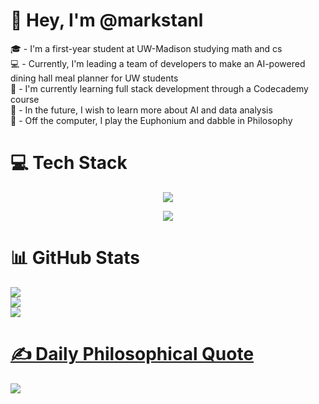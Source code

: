 # 👋 Hey, I'm @markstanl
🎓 - I'm a first-year student at UW-Madison studying math and cs    
💻 - Currently, I'm leading a team of developers to make an AI-powered dining hall meal planner for UW students  
🧠 - I'm currently learning full stack development through a Codecademy course  
📆 - In the future, I wish to learn more about AI and data analysis  
📖 - Off the computer, I play the Euphonium and dabble in Philosophy

# 💻 Tech Stack
<p align="center">
  <a href="https://skillicons.dev">
    <img src="https://skillicons.dev/icons?i=react,nextjs,express,js,ts,threejs,html,css" />
  </a>
</p>
<p align="center">
  <a href="https://skillicons.dev">
      <img src="https://skillicons.dev/icons?i=java,py,tensorflow" />
  </a>
</p>

# 📊 GitHub Stats  
![](https://github-readme-stats-ten-pi-81.vercel.app/api?username=markstanl&theme=merko&hide_border=false&include_all_commits=false&count_private=false&hide=contribs&show_icons=true)<br/>
![](https://github-readme-streak-stats.herokuapp.com/?user=markstanl&theme=merko&hide_border=false)<br/>
![](https://github-readme-stats-ten-pi-81.vercel.app/api/top-langs/?username=markstanl&theme=merko&hide_border=false&include_all_commits=false&count_private=false&layout=compact)
  
# [✍️ Daily Philosophical Quote](https://github.com/markstanl/Philosophical-Quotes-API)

![](http://147.182.254.93:8000/generate-image?theme=merko&daily=true&)


<!-- Generated by the Philosophical Quotes API https://github.com/markstanl/Philosophical-Quotes-API/blob/main/README.md -->


<!-- Proudly created with GPRM ( https://gprm.itsvg.in ) -->
